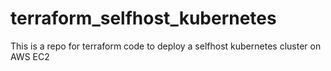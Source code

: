 # terraform_selfhost_kubernetes
This is a repo for terraform code to deploy a selfhost kubernetes cluster on AWS EC2
